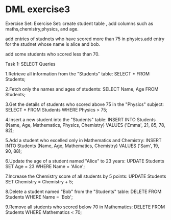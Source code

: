 # DML exercise3
Exercise Set:
Exercise Set:
create student table , add columns such as maths,chemistry,physics, and age.

add entries of studnets who have scored more than 75 in physics.add entry for the studnet whose name is alice and bob.

add some students who scored less than 70.

Task 1: SELECT Queries

1.Retrieve all information from the "Students" table:
SELECT * FROM Students;

2.Fetch only the names and ages of students:
SELECT Name, Age FROM Students;

3.Get the details of students who scored above 75 in the "Physics" subject:
SELECT * FROM Students WHERE Physics > 75;

4.Insert a new student into the "Students" table:
INSERT INTO Students (Name, Age, Mathematics, Physics, Chemistry) VALUES ('Emma', 21, 85, 78, 82);

5.Add a student who excelled only in Mathematics and Chemistry:
INSERT INTO Students (Name, Age, Mathematics, Chemistry) VALUES ('Sam', 19, 90, 88);

6.Update the age of a student named "Alice" to 23 years:
UPDATE Students SET Age = 23 WHERE Name = 'Alice';

7.Increase the Chemistry score of all students by 5 points:
UPDATE Students SET Chemistry = Chemistry + 5;

8.Delete a student named "Bob" from the "Students" table:
DELETE FROM Students WHERE Name = 'Bob';

9.Remove all students who scored below 70 in Mathematics:
DELETE FROM Students WHERE Mathematics < 70;







